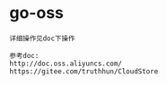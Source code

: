 # go-oss

```
详细操作见doc下操作

参考doc:
http://doc.oss.aliyuncs.com/
https://gitee.com/truthhun/CloudStore
```
